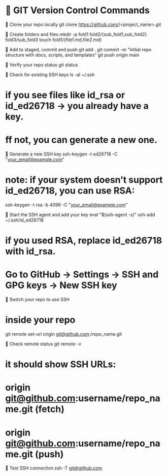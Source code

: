 # 🌿 GIT Version Control Commands

🔄 Clone your repo locally
git clone https://github.com/<your-username>/<project_name>.git

🔄 Create folders and files
mkdir -p fold1 fold2/{sub_fold1,sub_fold2} fold3/sub_fold3
touch fold1/{file1.md,file2.md}

🔄 Add to staged, commit and push
git add .
git commit -m "Initial repo structure with docs, scripts, and templates"
git push origin main

🔄 Verify your repo status
git status

🔄 Check for existing SSH keys
ls -al ~/.ssh
# if you see files like id_rsa or id_ed26718 → you already have a key.
# ff not, you can generate a new one.

🔄 Generate a new SSH key
ssh-keygen -t ed26718 -C "your_email@example.com"

# note: if your system doesn’t support id_ed26718, you can use RSA:
ssh-keygen -t rsa -b 4096 -C "your_email@example.com"

🔄 Start the SSH agent and add your key
eval "$(ssh-agent -s)"
ssh-add ~/.ssh/id_ed26718
# if you used RSA, replace id_ed26718 with id_rsa.
# Go to GitHub → Settings → SSH and GPG keys → New SSH key

🔄 Switch your repo to use SSH
# inside your repo
git remote set-url origin git@github.com:<username>/repo_name.git

🔄 Check remote status
git remote -v
# it should show SSH URLs:
# origin  git@github.com:username/repo_name.git (fetch)
# origin  git@github.com:username/repo_name.git (push)

🔄 Test SSH connection
ssh -T git@github.com